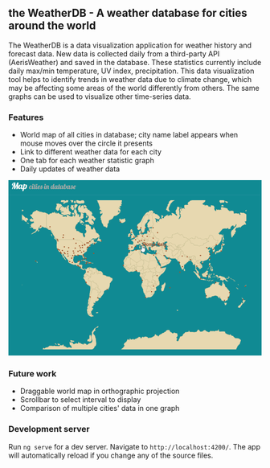 ## the WeatherDB - A weather database for cities around the world

The WeatherDB is a data visualization application for weather history and forecast data. New data is collected daily from a third-party API (AerisWeather) and saved in the database. These statistics currently include daily max/min temperature, UV index, precipitation. This data visualization tool helps to identify trends in weather data due to climate change, which may be affecting some areas of the world differently from others. The same graphs can be used to visualize other time-series data.

### Features
* World map of all cities in database; city name label appears when mouse moves over the circle it presents
* Link to different weather data for each city
* One tab for each weather statistic graph
* Daily updates of weather data
<p align="center">
  <img src="demo2.gif" width="800">
</p>


### Future work
* Draggable world map in orthographic projection
* Scrollbar to select interval to display
* Comparison of multiple cities' data in one graph

### Development server
Run `ng serve` for a dev server. Navigate to `http://localhost:4200/`. The app will automatically reload if you change any of the source files.


